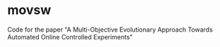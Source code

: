 # movsw
Code for the paper "A Multi-Objective Evolutionary Approach Towards Automated Online Controlled Experiments"
